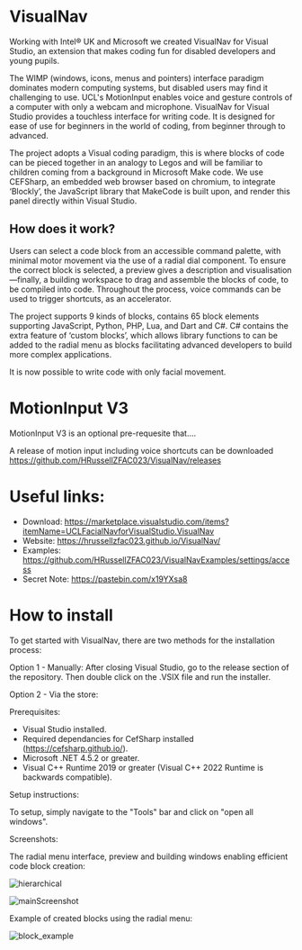# VisualNav

Working with Intel® UK and Microsoft we created VisualNav for Visual Studio, an extension that makes coding fun for disabled developers and young pupils.

The WIMP  (windows, icons, menus and pointers) interface paradigm dominates modern computing systems, but disabled users may find it challenging to use. UCL's MotionInput enables voice and gesture controls of a computer with only a webcam and microphone. VisualNav for Visual Studio provides a touchless interface for writing code. It is designed for ease of use for beginners in the world of coding, from beginner through to advanced.

The project adopts a Visual coding paradigm, this is where blocks of code can be pieced together in an analogy to Legos and will be familiar to children coming from a background in Microsoft Make code. We use CEFSharp, an embedded web browser based on chromium, to integrate ‘Blockly’, the JavaScript library that MakeCode is built upon, and render this panel directly within Visual Studio.

## How does it work?

Users can select a code block from an accessible command palette, with minimal motor movement via the use of a radial dial component. To ensure the correct block is selected, a preview gives a description and visualisation—finally, a building workspace to drag and assemble the blocks of code, to be compiled into code. Throughout the process, voice commands can be used to trigger shortcuts, as an accelerator.

The project supports 9 kinds of blocks, contains 65 block elements supporting JavaScript, Python, PHP, Lua, and Dart and C#.  C# contains the extra feature of ‘custom blocks’, which allows library functions to can be added to the radial menu as blocks facilitating advanced developers to build more complex applications.

It is now possible to write code with only facial movement.


# MotionInput V3
MotionInput V3 is an optional pre-requesite that....

A release of motion input including voice shortcuts can be downloaded https://github.com/HRussellZFAC023/VisualNav/releases

# Useful links:

* Download: https://marketplace.visualstudio.com/items?itemName=UCLFacialNavforVisualStudio.VisualNav
* Website: https://hrussellzfac023.github.io/VisualNav/
* Examples: https://github.com/HRussellZFAC023/VisualNavExamples/settings/access
* Secret Note: https://pastebin.com/x19YXsa8


# How to install

To get started with VisualNav, there are two methods for the installation process:

Option 1 - Manually: 
After closing Visual Studio, go to the release section of the repository. Then double click on the .VSIX file and run the installer.

Option 2 - Via the store:

Prerequisites: 
* Visual Studio installed.
* Required dependancies for CefSharp installed (https://cefsharp.github.io/).
* Microsoft .NET 4.5.2 or greater.
* Visual C++ Runtime 2019 or greater (Visual C++ 2022 Runtime is backwards compatible).

     
Setup instructions:
    
To setup, simply navigate to the "Tools" bar and click on "open all windows".
    
Screenshots:

The radial menu interface, preview and building windows enabling efficient code block creation:

![hierarchical](https://user-images.githubusercontent.com/96876320/187951335-05cff28b-045b-4fba-b289-031baa2efa4e.png)

![mainScreenshot](https://user-images.githubusercontent.com/96876320/187952113-ee522257-4a3c-4802-877e-a9b77b117410.png)

Example of created blocks using the radial menu:

![block_example](https://user-images.githubusercontent.com/96876320/187952486-52fb1fae-4330-4415-86b3-fea184484129.png)


